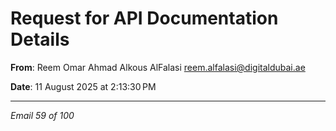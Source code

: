 # Request for API Documentation Details

**From**: Reem Omar Ahmad Alkous AlFalasi <reem.alfalasi@digitaldubai.ae>

**Date**: 11 August 2025 at 2:13:30 PM

---

*Email 59 of 100*
